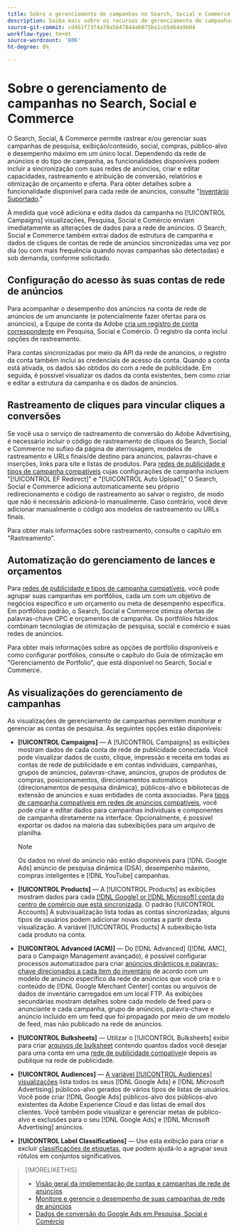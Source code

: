 ```yaml
---
title: Sobre o gerenciamento de campanhas no Search, Social e Commerce
description: Saiba mais sobre os recursos de gerenciamento de campanhas em Pesquisa, Social e Comércio.
source-git-commit: cd461f73f4a70a5647844a6075ba1c65d64a9b04
workflow-type: tm+mt
source-wordcount: '806'
ht-degree: 0%

---
```


# Sobre o gerenciamento de campanhas no Search, Social e Commerce

O Search, Social, &amp; Commerce permite rastrear e/ou gerenciar suas campanhas de pesquisa, exibição/conteúdo, social, compras, público-alvo e desempenho máximo em um único local. Dependendo da rede de anúncios e do tipo de campanha, as funcionalidades disponíveis podem incluir a sincronização com suas redes de anúncios, criar e editar capacidades, rastreamento e atribuição de conversão, relatórios e otimização de orçamento e oferta. Para obter detalhes sobre a funcionalidade disponível para cada rede de anúncios, consulte &quot;[Inventário Suportado](/help/search-social-commerce/introduction/supported-inventory.md).&quot;

À medida que você adiciona e edita dados da campanha no [!UICONTROL Campaigns] visualizações, Pesquisa, Social e Comércio enviam imediatamente as alterações de dados para a rede de anúncios. O Search, Social e Commerce também extrai dados de estrutura de campanha e dados de cliques de contas de rede de anúncios sincronizadas uma vez por dia (ou com mais frequência quando novas campanhas são detectadas) e sob demanda, conforme solicitado.

## Configuração do acesso às suas contas de rede de anúncios

Para acompanhar o desempenho dos anúncios na conta de rede de anúncios de um anunciante (e potencialmente fazer ofertas para os anúncios), a Equipe de conta da Adobe [cria um registro de conta correspondente](/help/search-social-commerce/campaign-management/accounts/ad-network-account-manage.md) em Pesquisa, Social e Comércio. O registro da conta inclui opções de rastreamento.

Para contas sincronizadas por meio da API da rede de anúncios, o registro da conta também inclui as credenciais de acesso da conta. Quando a conta está ativada, os dados são obtidos do com a rede de publicidade. Em seguida, é possível visualizar os dados da conta existentes, bem como criar e editar a estrutura da campanha e os dados de anúncios.

## Rastreamento de cliques para vincular cliques a conversões

Se você usa o serviço de rastreamento de conversão do Adobe Advertising, é necessário incluir o código de rastreamento de cliques do Search, Social e Commerce no sufixo da página de aterrissagem, modelos de rastreamento e URLs finais/de destino para anúncios, palavras-chave e inserções, links para site e listas de produtos. Para [redes de publicidade e tipos de campanha compatíveis](/help/search-social-commerce/introduction/supported-inventory.md) cujas configurações de campanha incluem &quot;[!UICONTROL EF Redirect]&quot; e &quot;[!UICONTROL Auto Upload],&quot; O Search, Social e Commerce adiciona automaticamente seu próprio redirecionamento e código de rastreamento ao salvar o registro, de modo que não é necessário adicioná-lo manualmente. Caso contrário, você deve adicionar manualmente o código aos modelos de rastreamento ou URLs finais.

Para obter mais informações sobre rastreamento, consulte o capítulo em &quot;Rastreamento&quot;.

## Automatização do gerenciamento de lances e orçamentos

Para [redes de publicidade e tipos de campanha compatíveis](/help/search-social-commerce/introduction/supported-inventory.md), você pode agrupar suas campanhas em portfólios, cada um com um objetivo de negócios específico e um orçamento ou meta de desempenho específica. Em portfólios padrão, o Search, Social e Commerce otimiza ofertas de palavras-chave CPC e orçamentos de campanha. Os portfólios híbridos combinam tecnologias de otimização de pesquisa, social e comércio e suas redes de anúncios.

Para obter mais informações sobre as opções de portfólio disponíveis e como configurar portfólios, consulte o capítulo do Guia de otimização em &quot;Gerenciamento de Portfolio&quot;, que está disponível no Search, Social e Commerce.<!-- verify convention for referencing Optimization Guide here -->

## As visualizações do gerenciamento de campanhas

As visualizações de gerenciamento de campanhas permitem monitorar e gerenciar as contas de pesquisa. As seguintes opções estão disponíveis:

* **[!UICONTROL Campaigns]** — A [!UICONTROL Campaigns] as exibições mostram dados de cada conta de rede de publicidade conectada. Você pode visualizar dados de custo, clique, impressão e receita em todas as contas de rede de publicidade e em contas individuais, campanhas, grupos de anúncios, palavras-chave, anúncios, grupos de produtos de compras, posicionamentos, direcionamentos automáticos (direcionamentos de pesquisa dinâmica), públicos-alvo e bibliotecas de extensão de anúncios e suas entidades de conta associadas. Para [tipos de campanha compatíveis em redes de anúncios compatíveis](/help/search-social-commerce/introduction/supported-inventory.md), você pode criar e editar dados para campanhas individuais e componentes de campanha diretamente na interface. Opcionalmente, é possível exportar os dados na maioria das subexibições para um arquivo de planilha.

   >[!NOTE]
   >
   >Os dados no nível do anúncio não estão disponíveis para [!DNL Google Ads] anúncio de pesquisa dinâmica (DSA), desempenho máximo, compras inteligentes e [!DNL YouTube] campanhas.

* **[!UICONTROL Products]** — A [!UICONTROL Products] as exibições mostram dados para cada [[!DNL Google] or [!DNL Microsoft] conta do centro de comércio que está sincronizada](/help/search-social-commerce/campaign-management/accounts/merchant-account-manage.md). O padrão [!UICONTROL Accounts] A subvisualização lista todas as contas sincronizadas; alguns tipos de usuários podem adicionar novas contas a partir desta visualização. A variável [!UICONTROL Products] A subexibição lista cada produto na conta.

* **[!UICONTROL Advanced (ACM)]** — Do [!DNL Advanced] ([!DNL AMC], para o Campaign Management avançado), é possível configurar processos automatizados para criar [anúncios dinâmicos e palavras-chave direcionados a cada item do inventário](/help/search-social-commerce/campaign-management/inventory-feeds/inventory-feeds-about.md) de acordo com um modelo de anúncio específico da rede de anúncios que você cria e o conteúdo de [!DNL Google Merchant Center] contas ou arquivos de dados de inventário carregados em um local FTP. As exibições secundárias mostram detalhes sobre cada modelo de feed para o anunciante e cada campanha, grupo de anúncios, palavra-chave e anúncio incluído em um feed que foi propagado por meio de um modelo de feed, mas não publicado na rede de anúncios.

* **[!UICONTROL Bulksheets]** — Utilizar o [!UICONTROL Bulksheets] exibir para criar [arquivos de bulksheet](/help/search-social-commerce/campaign-management/bulksheets/bulksheet-about.md) contendo quantos dados você desejar para uma conta em uma [rede de publicidade compatível](/help/search-social-commerce/introduction/supported-inventory.md)e depois as publique na rede de publicidade.

* **[!UICONTROL Audiences]** — [A variável [!UICONTROL Audiences] visualizações](/help/search-social-commerce/campaign-management/campaigns/audience-about.md) lista todos os seus [!DNL Google Ads] e [!DNL Microsoft Advertising] públicos-alvo gerados de vários tipos de listas de usuários. Você pode criar [!DNL Google Ads] públicos-alvo dos públicos-alvo existentes da Adobe Experience Cloud e das listas de email dos clientes. Você também pode visualizar e gerenciar metas de público-alvo e exclusões para o seu [!DNL Google Ads] e [!DNL Microsoft Advertising] anúncios.

* **[!UICONTROL Label Classifications]** — Use esta exibição para criar e excluir [classificações de etiquetas](/help/search-social-commerce/campaign-management/label-classifications/classification-about.md), que podem ajudá-lo a agrupar seus rótulos em conjuntos significativos.

>[!MORELIKETHIS]
>
>* [Visão geral da implementação de contas e campanhas de rede de anúncios](campaign-implemention-overview.md)
>* [Monitore e gerencie o desempenho de suas campanhas de rede de anúncios](monitor-performance-campaigns.md)
>* [Dados de conversão do Google Ads em Pesquisa, Social e Comércio](google-conversion-data.md)

